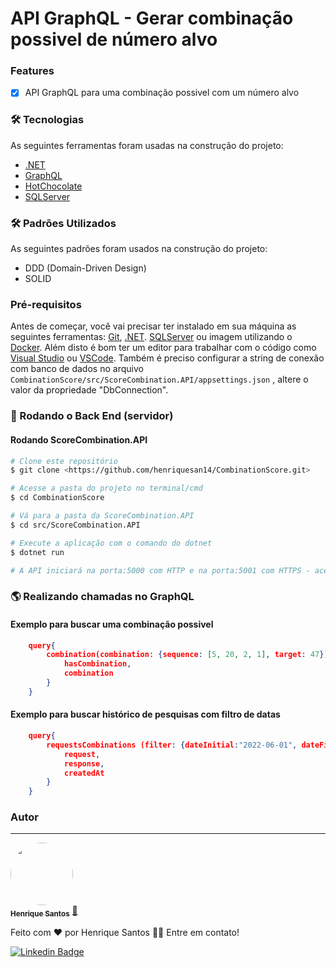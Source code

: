 # API GraphQL - Gerar combinação possivel de número alvo

### Features

- [x] API GraphQL para uma combinação possivel com um número alvo


### 🛠 Tecnologias

As seguintes ferramentas foram usadas na construção do projeto:
- [.NET](https://dotnet.microsoft.com/en-us/) 
- [GraphQL](https://graphql.org/)
- [HotChocolate](https://chillicream.com/docs/hotchocolate)
- [SQLServer](https://www.microsoft.com/pt-br/sql-server/sql-server-2019)

### 🛠 Padrões Utilizados

As seguintes padrões foram usados na construção do projeto:
- DDD (Domain-Driven Design)
- SOLID

### Pré-requisitos

Antes de começar, você vai precisar ter instalado em sua máquina as seguintes ferramentas:
[Git](https://git-scm.com), [.NET](https://dotnet.microsoft.com/en-us/).
[SQLServer](https://www.microsoft.com/pt-br/sql-server/sql-server-2019) ou imagem utilizando o [Docker](https://www.docker.com/).
Além disto é bom ter um editor para trabalhar com o código como [Visual Studio](https://visualstudio.microsoft.com/pt-br/downloads/) ou [VSCode](https://code.visualstudio.com/).
Também é preciso configurar a string de conexão com banco de dados no arquivo `CombinationScore/src/ScoreCombination.API/appsettings.json` , altere o valor da propriedade "DbConnection".

### 🎲 Rodando o Back End (servidor)

#### Rodando ScoreCombination.API

```bash
# Clone este repositório
$ git clone <https://github.com/henriquesan14/CombinationScore.git>

# Acesse a pasta do projeto no terminal/cmd
$ cd CombinationScore

# Vá para a pasta da ScoreCombination.API
$ cd src/ScoreCombination.API

# Execute a aplicação com o comando do dotnet
$ dotnet run

# A API iniciará na porta:5000 com HTTP e na porta:5001 com HTTPS - acesse <http://localhost:5001>
```

### 🌎 Realizando chamadas no GraphQL

#### Exemplo para buscar uma combinação possivel

```json
    query{
        combination(combination: {sequence: [5, 20, 2, 1], target: 47}) {
            hasCombination,
            combination
        }
    }
```

#### Exemplo para buscar histórico de pesquisas com filtro de datas

```json
    query{
        requestsCombinations (filter: {dateInitial:"2022-06-01", dateFinal: "2022-06-25"}) {
            request,
            response,
            createdAt
        }
    }
```



### Autor
---

<a href="https://www.linkedin.com/in/henrique-san/">
 <img style="border-radius: 50%;" src="https://avatars.githubusercontent.com/u/33522361?v=4" width="100px;" alt=""/>
 <br />
 <sub><b>Henrique Santos</b></sub></a> <a href="https://www.linkedin.com/in/henrique-san/">🚀</a>


Feito com ❤️ por Henrique Santos 👋🏽 Entre em contato!

[![Linkedin Badge](https://img.shields.io/badge/-Henrique-blue?style=flat-square&logo=Linkedin&logoColor=white&link=https://www.linkedin.com/in/henrique-san/)](https://www.linkedin.com/in/henrique-san/) 
